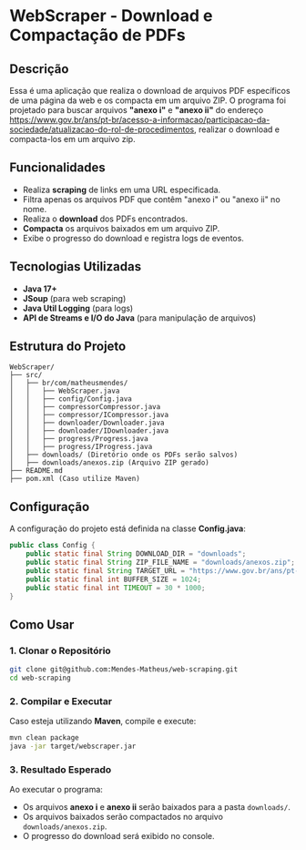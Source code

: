 # WebScraper - Download e Compactação de PDFs

## Descrição
Essa é uma aplicação que realiza o download de arquivos PDF específicos de uma página da web e os compacta em um arquivo ZIP. O programa foi projetado para buscar arquivos **"anexo i"** e **"anexo ii"** do endereço https://www.gov.br/ans/pt-br/acesso-a-informacao/participacao-da-sociedade/atualizacao-do-rol-de-procedimentos, realizar o download e compacta-los em um arquivo zip.

## Funcionalidades
- Realiza **scraping** de links em uma URL especificada.
- Filtra apenas os arquivos PDF que contêm "anexo i" ou "anexo ii" no nome.
- Realiza o **download** dos PDFs encontrados.
- **Compacta** os arquivos baixados em um arquivo ZIP.
- Exibe o progresso do download e registra logs de eventos.

## Tecnologias Utilizadas
- **Java 17+**
- **JSoup** (para web scraping)
- **Java Util Logging** (para logs)
- **API de Streams e I/O do Java** (para manipulação de arquivos)

## Estrutura do Projeto
```
WebScraper/
├── src/
│   ├── br/com/matheusmendes/
│   │   ├── WebScraper.java
│   │   ├── config/Config.java
│   │   ├── compressorCompressor.java
│   │   ├── compressor/ICompressor.java
│   │   ├── downloader/Downloader.java
│   │   ├── downloader/IDownloader.java
│   │   ├── progress/Progress.java
│   │   ├── progress/IProgress.java
│   ├── downloads/ (Diretório onde os PDFs serão salvos)
│   ├── downloads/anexos.zip (Arquivo ZIP gerado)
├── README.md
├── pom.xml (Caso utilize Maven)
```

## Configuração
A configuração do projeto está definida na classe **Config.java**:
```java
public class Config {
    public static final String DOWNLOAD_DIR = "downloads";
    public static final String ZIP_FILE_NAME = "downloads/anexos.zip";
    public static final String TARGET_URL = "https://www.gov.br/ans/pt-br/acesso-a-informacao/participacao-da-sociedade/atualizacao-do-rol-de-procedimentos";
    public static final int BUFFER_SIZE = 1024;
    public static final int TIMEOUT = 30 * 1000;
}
```

## Como Usar
### 1. Clonar o Repositório
```sh
git clone git@github.com:Mendes-Matheus/web-scraping.git
cd web-scraping
```

### 2. Compilar e Executar
Caso esteja utilizando **Maven**, compile e execute:
```sh
mvn clean package
java -jar target/webscraper.jar
```

### 3. Resultado Esperado
Ao executar o programa:
- Os arquivos **anexo i** e **anexo ii** serão baixados para a pasta `downloads/`.
- Os arquivos baixados serão compactados no arquivo `downloads/anexos.zip`.
- O progresso do download será exibido no console.

